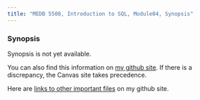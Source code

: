 ```yaml
---
title: "MEDB 5508, Introduction to SQL, Module04, Synopsis"
---
```


<!--This file was created on 2021-08-21-->

### Synopsis

Synopsis is not yet available.

You can also find this information on [my github site][thisf]. If there is a discrepancy, the Canvas site takes precedence. 

Here are [links to other important files][mygit] on my github site.

<!---my git--->
[thisf]: https://github.com/pmean/introduction-to-sql/blob/master/modules/5508-04-synopsis.md
[mygit]: https://github.com/pmean/introduction-to-sql/blob/master/README.md

